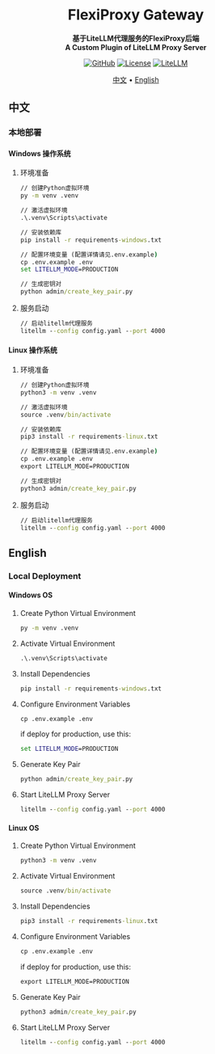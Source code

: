 <h1 align="center">FlexiProxy Gateway</h1>
<p align="center">
  <strong>基于LiteLLM代理服务的FlexiProxy后端</strong>
  <br/>
  <strong>A Custom Plugin of LiteLLM Proxy Server</strong>
</p>

<div align="center">

[![GitHub](https://img.shields.io/badge/FlexiProxy-0.7.0-blue?logo=github)](https://github.com/SanChai20/Flexi-Proxy)
[![License](https://img.shields.io/badge/License-MIT-green.svg)](LICENSE.md)
[![LiteLLM](https://img.shields.io/badge/LiteLLM-Docs-orange?logo=litellm)](https://docs.litellm.ai/docs/simple_proxy)

</div>

<p align="center">
  <a href="#-中文">中文</a> •
  <a href="#-english">English</a>
</p>





## 中文

### 本地部署

#### **Windows 操作系统**

1. 环境准备
    ```cmd
    // 创建Python虚拟环境
    py -m venv .venv    

    // 激活虚拟环境
    .\.venv\Scripts\activate 

    // 安装依赖库
    pip install -r requirements-windows.txt

    // 配置环境变量 (配置详情请见.env.example)
    cp .env.example .env
    set LITELLM_MODE=PRODUCTION

    // 生成密钥对
    python admin/create_key_pair.py
    ```
2. 服务启动
    ```cmd
    // 启动litellm代理服务
    litellm --config config.yaml --port 4000
    ```

#### **Linux 操作系统**

1. 环境准备
    ```cmd
    // 创建Python虚拟环境
    python3 -m venv .venv

    // 激活虚拟环境
    source .venv/bin/activate

    // 安装依赖库
    pip3 install -r requirements-linux.txt

    // 配置环境变量 (配置详情请见.env.example)
    cp .env.example .env
    export LITELLM_MODE=PRODUCTION

    // 生成密钥对
    python3 admin/create_key_pair.py
    ```
2. 服务启动
    ```cmd
    // 启动litellm代理服务
    litellm --config config.yaml --port 4000
    ```


## English

### Local Deployment


#### **Windows OS**


1. Create Python Virtual Environment

    ```cmd
    py -m venv .venv
    ```

2. Activate Virtual Environment
   
   ```cmd
   .\.venv\Scripts\activate
   ```

3. Install Dependencies

    ```cmd
    pip install -r requirements-windows.txt
    ```

4. Configure Environment Variables

    ```cmd
    cp .env.example .env
    ```

    if deploy for production, use this:
    ```cmd
    set LITELLM_MODE=PRODUCTION
    ```

5. Generate Key Pair

    ```cmd
    python admin/create_key_pair.py
    ```

6. Start LiteLLM Proxy Server

    ```cmd
    litellm --config config.yaml --port 4000 
    ```



#### **Linux OS**


1. Create Python Virtual Environment

    ```cmd
    python3 -m venv .venv
    ```

2. Activate Virtual Environment
   
   ```cmd
   source .venv/bin/activate
   ```

3. Install Dependencies

    ```cmd
    pip3 install -r requirements-linux.txt
    ```

4. Configure Environment Variables

    ```cmd
    cp .env.example .env
    ```

    if deploy for production, use this:
    ```cmd
    export LITELLM_MODE=PRODUCTION
    ```

5. Generate Key Pair

    ```cmd
    python3 admin/create_key_pair.py
    ```

6. Start LiteLLM Proxy Server

    ```cmd
    litellm --config config.yaml --port 4000
    ```